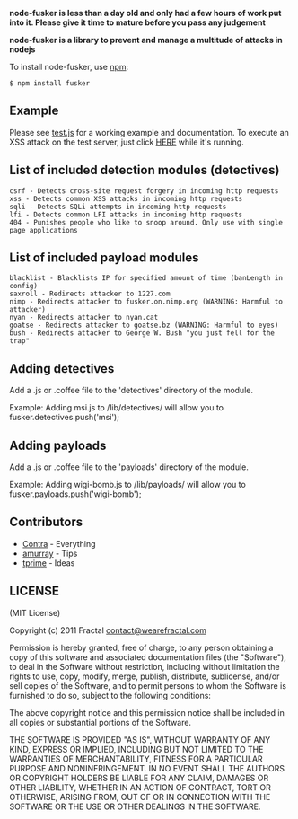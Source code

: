 **node-fusker is less than a day old and only had a few hours of work put into it. Please give it time to mature before you pass any judgement**

**node-fusker is a library to prevent and manage a multitude of attacks in nodejs**

To install node-fusker, use [npm](http://github.com/isaacs/npm):

    $ npm install fusker

## Example

Please see [test.js](http://github.com/wearefractal/fusker/blob/master/test.js) for a working example and documentation.
To execute an XSS attack on the test server, just click [HERE](http://localhost:8080/index.html?wat=1%22%3E%3Cimg%20src=x) while it's running.

## List of included detection modules (detectives)

	csrf - Detects cross-site request forgery in incoming http requests
	xss - Detects common XSS attacks in incoming http requests
	sqli - Detects SQLi attempts in incoming http requests
	lfi - Detects common LFI attacks in incoming http requests
	404 - Punishes people who like to snoop around. Only use with single page applications
	
## List of included payload modules

	blacklist - Blacklists IP for specified amount of time (banLength in config)
	saxroll - Redirects attacker to 1227.com
	nimp - Redirects attacker to fusker.on.nimp.org (WARNING: Harmful to attacker)
	nyan - Redirects attacker to nyan.cat
	goatse - Redirects attacker to goatse.bz (WARNING: Harmful to eyes)
	bush - Redirects attacker to George W. Bush "you just fell for the trap"

## Adding detectives

Add a .js or .coffee file to the 'detectives' directory of the module.

Example:
	Adding msi.js to /lib/detectives/ will allow you to fusker.detectives.push('msi');
	
## Adding payloads

Add a .js or .coffee file to the 'payloads' directory of the module.

Example:
	Adding wigi-bomb.js to /lib/payloads/ will allow you to fusker.payloads.push('wigi-bomb');

## Contributors

- [Contra](https://github.com/Contra) - Everything
- [amurray](https://github.com/amurray) - Tips
- [tprime](https://github.com/tprime) - Ideas

## LICENSE

(MIT License)

Copyright (c) 2011 Fractal <contact@wearefractal.com>

Permission is hereby granted, free of charge, to any person obtaining
a copy of this software and associated documentation files (the
"Software"), to deal in the Software without restriction, including
without limitation the rights to use, copy, modify, merge, publish,
distribute, sublicense, and/or sell copies of the Software, and to
permit persons to whom the Software is furnished to do so, subject to
the following conditions:

The above copyright notice and this permission notice shall be
included in all copies or substantial portions of the Software.

THE SOFTWARE IS PROVIDED "AS IS", WITHOUT WARRANTY OF ANY KIND,
EXPRESS OR IMPLIED, INCLUDING BUT NOT LIMITED TO THE WARRANTIES OF
MERCHANTABILITY, FITNESS FOR A PARTICULAR PURPOSE AND
NONINFRINGEMENT. IN NO EVENT SHALL THE AUTHORS OR COPYRIGHT HOLDERS BE
LIABLE FOR ANY CLAIM, DAMAGES OR OTHER LIABILITY, WHETHER IN AN ACTION
OF CONTRACT, TORT OR OTHERWISE, ARISING FROM, OUT OF OR IN CONNECTION
WITH THE SOFTWARE OR THE USE OR OTHER DEALINGS IN THE SOFTWARE.
